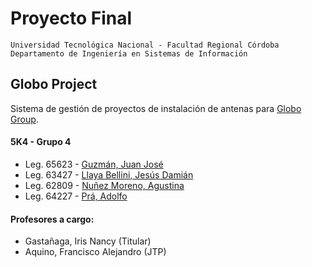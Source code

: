 # Proyecto Final
    Universidad Tecnológica Nacional - Facultad Regional Córdoba
    Departamento de Ingeniería en Sistemas de Información
## Globo Project
Sistema de gestión de proyectos de instalación de antenas para [Globo Group](http://www.globo-group.com/).
#### 5K4 - Grupo 4
* Leg. 65623 - [Guzmán, Juan José](https://gitlab.com/JuanGuzman)
* Leg. 63427 - [Llaya Bellini, Jesús Damián](https://gitlab.com/llaya)
* Leg. 62809 - [Nuñez Moreno, Agustina](https://gitlab.com/agustinanunez)
* Leg. 64227 - [Prá, Adolfo](https://gitlab.com/)

#### Profesores a cargo:
* Gastañaga, Iris Nancy (Titular)
* Aquino, Francisco Alejandro (JTP)